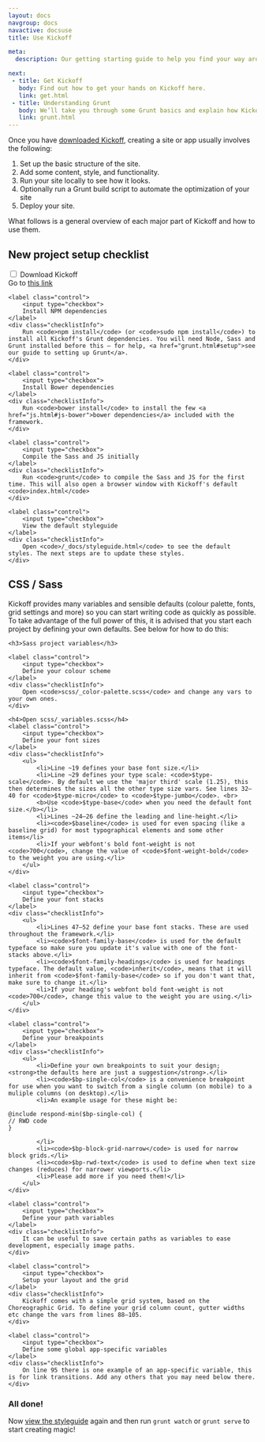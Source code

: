 ```yaml
---
layout: docs
navgroup: docs
navactive: docsuse
title: Use Kickoff

meta:
  description: Our getting starting guide to help you find your way around the framework.

next:
 - title: Get Kickoff
   body: Find out how to get your hands on Kickoff here.
   link: get.html
 - title: Understanding Grunt
   body: We’ll take you through some Grunt basics and explain how Kickoff is configured to use it.
   link: grunt.html
---
```


Once you have [downloaded Kickoff](get.html), creating a site or app usually involves the following:

1. Set up the basic structure of the site.
2. Add some content, style, and functionality.
3. Run your site locally to see how it looks.
4. Optionally run a Grunt build script to automate the optimization of your site
5. Deploy your site.

What follows is a general overview of each major part of Kickoff and how to use them.

<a name="checklist"></a>

## New project setup checklist

<div class="well interfaceType">
	<label class="control">
		<input type="checkbox">
		Download Kickoff
	</label>
	<div class="checklistInfo">
		Go to <a href="../learn/get.html">this link</a>
	</div>

	<label class="control">
		<input type="checkbox">
		Install NPM dependencies
	</label>
	<div class="checklistInfo">
		Run <code>npm install</code> (or <code>sudo npm install</code>) to install all Kickoff's Grunt dependencies. You will need Node, Sass and Grunt installed before this – for help, <a href="grunt.html#setup">see our guide to setting up Grunt</a>.
	</div>

	<label class="control">
		<input type="checkbox">
		Install Bower dependencies
	</label>
	<div class="checklistInfo">
		Run <code>bower install</code> to install the few <a href="js.html#js-bower">bower dependencies</a> included with the framework.
	</div>

	<label class="control">
		<input type="checkbox">
		Compile the Sass and JS initially
	</label>
	<div class="checklistInfo">
		Run <code>grunt</code> to compile the Sass and JS for the first time. This will also open a browser window with Kickoff's default <code>index.html</code>
	</div>

	<label class="control">
		<input type="checkbox">
		View the default styleguide
	</label>
	<div class="checklistInfo">
		Open <code>/_docs/styleguide.html</code> to see the default styles. The next steps are to update these styles.
	</div>
</div>

<h2 class="interfaceType">CSS / Sass</h2>
<p class="interfaceType">Kickoff provides many variables and sensible defaults (colour palette, fonts, grid settings and more) so you can start writing code as quickly as possible. To take advantage of the full power of this, it is advised that you start each project by defining your own defaults. See below for how to do this:</p>
<div class="well interfaceType">

	<h3>Sass project variables</h3>

	<label class="control">
		<input type="checkbox">
		Define your colour scheme
	</label>
	<div class="checklistInfo">
		Open <code>scss/_color-palette.scss</code> and change any vars to your own ones.
	</div>

	<h4>Open scss/_variables.scss</h4>
	<label class="control">
		<input type="checkbox">
		Define your font sizes
	</label>
	<div class="checklistInfo">
		<ul>
			<li>Line ~19 defines your base font size.</li>
			<li>Line ~29 defines your type scale: <code>$type-scale</code>. By default we use the 'major third' scale (1.25), this then determines the sizes all the other type size vars. See lines 32—40 for <code>$type-micro</code> to <code>$type-jumbo</code>. <br>
			<b>Use <code>$type-base</code> when you need the default font size.</b></li>
			<li>Lines ~24—26 define the leading and line-height.</li>
			<li><code>$baseline</code> is used for even spacing (like a baseline grid) for most typographical elements and some other items</li>
			<li>If your webfont's bold font-weight is not <code>700</code>, change the value of <code>$font-weight-bold</code> to the weight you are using.</li>
		</ul>
	</div>

	<label class="control">
		<input type="checkbox">
		Define your font stacks
	</label>
	<div class="checklistInfo">
		<ul>
			<li>Lines 47—52 define your base font stacks. These are used throughout the framework.</li>
			<li><code>$font-family-base</code> is used for the default typeface so make sure you update it's value with one of the font-stacks above.</li>
			<li><code>$font-family-headings</code> is used for headings typeface. The default value, <code>inherit</code>, means that it will inherit from <code>$font-family-base</code> so if you don't want that, make sure to change it.</li>
			<li>If your heading's webfont bold font-weight is not <code>700</code>, change this value to the weight you are using.</li>
		</ul>
	</div>

	<label class="control">
		<input type="checkbox">
		Define your breakpoints
	</label>
	<div class="checklistInfo">
		<ul>
			<li>Define your own breakpoints to suit your design; <strong>the defaults here are just a suggestion</strong>.</li>
			<li><code>$bp-single-col</code> is a convenience breakpoint for use when you want to switch from a single column (on mobile) to a muliple columns (on desktop).</li>
			<li>An example usage for these might be:
<pre class="l-mb0"><code>@include respond-min($bp-single-col) {
// RWD code
}</code></pre>
			</li>
			<li><code>$bp-block-grid-narrow</code> is used for narrow block grids.</li>
			<li><code>$bp-rwd-text</code> is used to define when text size changes (reduces) for narrower viewports.</li>
			<li>Please add more if you need them!</li>
		</ul>
	</div>

	<label class="control">
		<input type="checkbox">
		Define your path variables
	</label>
	<div class="checklistInfo">
		It can be useful to save certain paths as variables to ease development, especially image paths.
	</div>

	<label class="control">
		<input type="checkbox">
		Setup your layout and the grid
	</label>
	<div class="checklistInfo">
		Kickoff comes with a simple grid system, based on the Choreographic Grid. To define your grid column count, gutter widths etc change the vars from lines 88—105.
	</div>

	<label class="control">
		<input type="checkbox">
		Define some global app-specific variables
	</label>
	<div class="checklistInfo">
		On line 95 there is one example of an app-specific variable, this is for link transitions. Add any others that you may need below there.
	</div>
</div>

<h3 class="interfaceType">All done!</h3>
<p class="interfaceType">Now <a href="styleguide.html">view the styleguide</a> again and then run <code>grunt watch</code> or <code>grunt serve</code> to start creating magic!</p>
